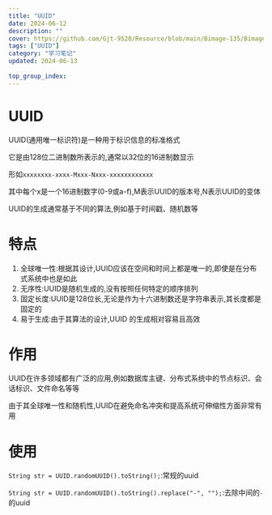 ```yaml
---
title: "UUID"
date: 2024-06-12
description: ""
cover: https://github.com/Gjt-9520/Resource/blob/main/Bimage-135/Bimage44.jpg?raw=true
tags: ["UUID"]
category: "学习笔记"
updated: 2024-06-13
  
top_group_index: 
---
```


# UUID

UUID(通用唯一标识符)是一种用于标识信息的标准格式

它是由128位二进制数所表示的,通常以32位的16进制数显示

形如`xxxxxxxx-xxxx-Mxxx-Nxxx-xxxxxxxxxxxx`

其中每个x是一个16进制数字(0-9或a-f),M表示UUID的版本号,N表示UUID的变体

UUID的生成通常基于不同的算法,例如基于时间戳、随机数等

# 特点

1. 全球唯一性:根据其设计,UUID应该在空间和时间上都是唯一的,即使是在分布式系统中也是如此
2. 无序性:UUID是随机生成的,没有按照任何特定的顺序排列
3. 固定长度:UUID是128位长,无论是作为十六进制数还是字符串表示,其长度都是固定的
4. 易于生成:由于其算法的设计,UUID 的生成相对容易且高效

# 作用

UUID在许多领域都有广泛的应用,例如数据库主键、分布式系统中的节点标识、会话标识、文件命名等等

由于其全球唯一性和随机性,UUID在避免命名冲突和提高系统可伸缩性方面非常有用

# 使用

`String str = UUID.randomUUID().toString();`:常规的uuid

`String str = UUID.randomUUID().toString().replace("-", "");`:去除中间的`-`的uuid